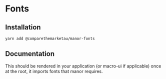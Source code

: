 # Fonts

## Installation

`yarn add @comparethemarketau/manor-fonts`

## Documentation

This should be rendered in your application (or macro-ui if applicable) once at the root, it imports fonts that manor 
requires.

